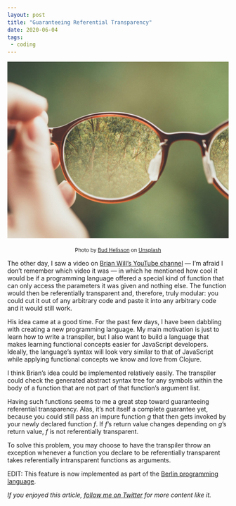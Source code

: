 ```yaml
---
layout: post
title: "Guaranteeing Referential Transparency"
date: 2020-06-04
tags:
 - coding
---
```


![Glasses](/img/1_2RdfimeWaFU2lsGSgWVViw.jpg)

<p style="text-align: center;">
  <small>Photo by <a href="https://unsplash.com/@budhelisson?utm_source=unsplash&utm_medium=referral&utm_content=creditCopyText">Bud Helisson</a> on <a href="https://unsplash.com/s/photos/transparency?utm_source=unsplash&utm_medium=referral&utm_content=creditCopyText">Unsplash</a></small>
</p>

The other day, I saw a video on [Brian Will’s YouTube channel](https://www.youtube.com/user/briantwill) — I’m afraid I don’t remember which video it was — in which he mentioned how cool it would be if a programming language offered a special kind of function that can only access the parameters it was given and nothing else. The function would then be referentially transparent and, therefore, truly modular: you could cut it out of any arbitrary code and paste it into any arbitrary code and it would still work.

His idea came at a good time. For the past few days, I have been dabbling with creating a new programming language. My main motivation is just to learn how to write a transpiler, but I also want to build a language that makes learning functional concepts easier for JavaScript developers. Ideally, the language’s syntax will look very similar to that of JavaScript while applying functional concepts we know and love from Clojure.

I think Brian’s idea could be implemented relatively easily. The transpiler could check the generated abstract syntax tree for any symbols within the body of a function that are not part of that function’s argument list.

Having such functions seems to me a great step toward guaranteeing referential transparency. Alas, it’s not itself a complete guarantee yet, because you could still pass an impure function *g* that then gets invoked by your newly declared function *f*. If *f*’s return value changes depending on *g*’s return value, *f* is not referentially transparent.

To solve this problem, you may choose to have the transpiler throw an exception whenever a function you declare to be referentially transparent takes referentially intransparent functions as arguments.

EDIT: This feature is now implemented as part of the [Berlin programming language](http://berlinlang.org/).

*If you enjoyed this article, *[*follow me on Twitter*](https://twitter.com/dchackethal)* for more content like it.*
